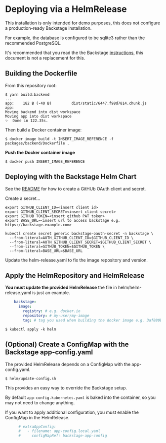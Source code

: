 # Deploying via a HelmRelease

This installation is only intended for demo purposes, this does not configure a production-ready Backstage installation.

For example, the database is configured to be sqlite3 rather than the recommended PostgreSQL.

It's recommended that you read the the Backstage [instructions](https://backstage.io/docs/deployment/docker/), this document is not a replacement for this.

## Building the Dockerfile

From this repository root:

```console
$ yarn build:backend
...
app:    182 B (-40 B)         dist/static/6447.f98d7814.chunk.js
app:
Moving backend into dist workspace
Moving app into dist workspace
✨  Done in 122.35s.
```

Then build a Docker container image:

```console
$ docker image build -t INSERT_IMAGE_REFERENCE -f packages/backend/Dockerfile .
```

**Push the Docker container image**

```console
$ docker push INSERT_IMAGE_REFERENCE
```

## Deploying with the Backstage Helm Chart

See the [README](../) for how to create a GitHUb OAuth client and secret.

Create a secret...

```console
export GITHUB_CLIENT_ID=<insert client id>
export GITHUB_CLIENT_SECRET=<insert client secret>
export GITHUB_TOKEN=<insert github PAT token>
export BASE_URL=<insert url to access backstage e.g.  https://backstage.example.com>

kubectl create secret generic backstage-oauth-secret -n backstage \
  --from-literal=AUTH_GITHUB_CLIENT_ID=$GITHUB_CLIENT_ID \
  --from-literal=AUTH_GITHUB_CLIENT_SECRET=$GITHUB_CLIENT_SECRET \
  --from-literal=GITHUB_TOKEN=$GITHUB_TOKEN \
  --from-literal=BASE_URL=$BASE_URL
```

Update the helm-release.yaml to fix the image repository and version.

## Apply the HelmRepository and HelmRelease

**You must update the provided HelmRelease** the file in helm/helm-release.yaml is just an example.

```yaml
    backstage:
      image:
        registry: # e.g. docker.io
        repository: # my-user/my-image
        tag: # tag you used when building the docker image e.g. 3af880b
```

```console
$ kubectl apply -k helm
```

## (Optional) Create a ConfigMap with the Backstage app-config.yaml

The provided HelmRelease depends on a ConfigMap with the app-config.yaml.

```console
$ helm/update-config.sh
```

This provides an easy way to override the Backstage setup.

By default `app-config.kubernetes.yaml` is baked into the container, so you may not need to change anything.

If you want to apply additional configuration, you must enable the ConfigMap in the HelmRelease.

```yaml
      # extraAppConfig:
      #   - filename: app-config.local.yaml
      #     configMapRef: backstage-app-config
```
